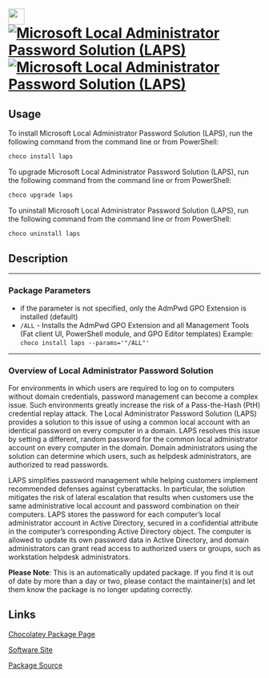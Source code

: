 ﻿# <img src="https://rawcdn.githack.com/virtualex-itv/chocolatey-packages/227e188880b4e4f7be42a32d31d8b60b74c0119c/icons/laps.png" width="32" height="32"/> [![Microsoft Local Administrator Password Solution (LAPS)](https://img.shields.io/chocolatey/v/laps.svg?label=Microsoft+Local+Administrator+Password+Solution+(LAPS))](https://chocolatey.org/packages/laps) [![Microsoft Local Administrator Password Solution (LAPS)](https://img.shields.io/chocolatey/dt/laps.svg)](https://chocolatey.org/packages/laps)

## Usage

To install Microsoft Local Administrator Password Solution (LAPS), run the following command from the command line or from PowerShell:

```powershell
choco install laps
```

To upgrade Microsoft Local Administrator Password Solution (LAPS), run the following command from the command line or from PowerShell:

```powershell
choco upgrade laps
```

To uninstall Microsoft Local Administrator Password Solution (LAPS), run the following command from the command line or from PowerShell:

```powershell
choco uninstall laps
```

## Description

---

### Package Parameters

* if the parameter is not specified, only the AdmPwd GPO Extension is installed (default)
* `/ALL` - Installs the AdmPwd GPO Extension and all Management Tools (Fat client UI, PowerShell module, and GPO Editor templates)
Example: `choco install laps --params='"/ALL"'`

---

### Overview of Local Administrator Password Solution

For environments in which users are required to log on to computers without domain credentials, password management can become a complex issue. Such environments greatly increase the risk of a Pass-the-Hash (PtH) credential replay attack. The Local Administrator Password Solution (LAPS) provides a solution to this issue of using a common local account with an identical password on every computer in a domain. LAPS resolves this issue by setting a different, random password for the common local administrator account on every computer in the domain. Domain administrators using the solution can determine which users, such as helpdesk administrators, are authorized to read passwords.

LAPS simplifies password management while helping customers implement recommended defenses against cyberattacks. In particular, the solution mitigates the risk of lateral escalation that results when customers use the same administrative local account and password combination on their computers. LAPS stores the password for each computer’s local administrator account in Active Directory, secured in a confidential attribute in the computer’s corresponding Active Directory object. The computer is allowed to update its own password data in Active Directory, and domain administrators can grant read access to authorized users or groups, such as workstation helpdesk administrators.

**Please Note**: This is an automatically updated package. If you find it is
out of date by more than a day or two, please contact the maintainer(s) and
let them know the package is no longer updating correctly.

## Links

[Chocolatey Package Page](https://chocolatey.org/packages/laps)

[Software Site](https://www.microsoft.com/en-us/download/details.aspx?id=46899)

[Package Source](https://github.com/virtualex-itv/chocolatey-packages/tree/master/automatic/laps)

